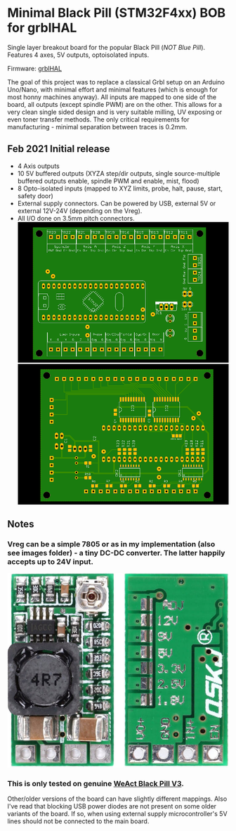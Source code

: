 # Minimal Black Pill (STM32F4xx) BOB for grblHAL 
Single layer breakout board for the popular Black Pill (*NOT Blue Pill*). Features 4 axes, 5V outputs, optoisolated inputs.

Firmware: [grblHAL](https://github.com/terjeio/grblHAL)

The goal of this project was to replace a classical Grbl setup on an Arduino Uno/Nano, with minimal effort and minimal features (which is enough for most honny machines anyway).
All inputs are mapped to one side of the board, all outputs (except spindle PWM) are on the other. 
This allows for a very clean single sided design and is very suitable milling, UV exposing or even toner transfer methods.
The only critical requirements for manufacturing - minimal separation between traces is 0.2mm.

## Feb 2021 Initial release
  * 4 Axis outputs
  * 10 5V buffered outputs (XYZA step/dir outputs, single source-multiple buffered outputs enable, spindle PWM and enable, mist, flood)  
  * 8 Opto-isolated inputs (mapped to XYZ limits, probe, halt, pause, start, safety door)
  * External supply connectors. Can be powered by USB, external 5V or external 12V-24V (depending on the Vreg). 
  * All I/O done on 3.5mm pitch connectors.
![Top view](https://github.com/avizienis/Minimal-Black-Pill--STM32F4xx-BOB-for-grblHAL/blob/main/Images/Mini%20BP%20BOB%20PCB%20top.png?raw=true)
![Bottom view](https://github.com/avizienis/Minimal-Black-Pill--STM32F4xx-BOB-for-grblHAL/blob/main/Images/Mini%20BP%20BOB%20PCB%20bottom.png?raw=true)

## Notes

### Vreg can be a simple 7805 or as in my implementation (also see images folder) - a tiny DC-DC converter. The latter happily accepts up to 24V input.
![DC-DC converter](https://github.com/avizienis/Minimal-Black-Pill--STM32F4xx-BOB-for-grblHAL/blob/main/Images/buck_converter.jpg?raw=true)

### This is only tested on genuine [WeAct Black Pill V3](https://github.com/WeActTC/MiniF4-STM32F4x1).
Other/older versions of the board can have slightly different mappings.
Also I've read that blocking USB power diodes are not present on some older variants of the board.
If so, when using external supply microcontroller's 5V lines should not be connected to the main board.

